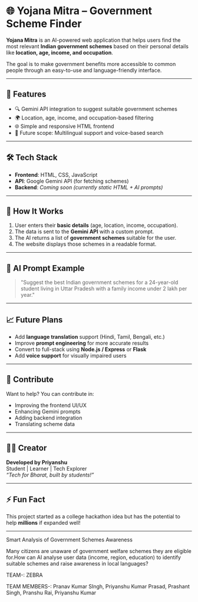 # 🌐 Yojana Mitra – Government Scheme Finder

**Yojana Mitra** is an AI-powered web application that helps users find the most relevant **Indian government schemes** based on their personal details like **location, age, income, and occupation**.

The goal is to make government benefits more accessible to common people through an easy-to-use and language-friendly interface.

---

## 🚀 Features

- 🔍 Gemini API integration to suggest suitable government schemes
- 🌍 Location, age, income, and occupation-based filtering
- 🌐 Simple and responsive HTML frontend
- 🌱 Future scope: Multilingual support and voice-based search

---

## 🛠️ Tech Stack

- **Frontend**: HTML, CSS, JavaScript
- **API**: Google Gemini API (for fetching schemes)
- **Backend**: *Coming soon (currently static HTML + AI prompts)*

---

## 📌 How It Works

1. User enters their **basic details** (age, location, income, occupation).
2. The data is sent to the **Gemini API** with a custom prompt.
3. The AI returns a list of **government schemes** suitable for the user.
4. The website displays those schemes in a readable format.

---

## 🧠 AI Prompt Example

> "Suggest the best Indian government schemes for a 24-year-old student living in Uttar Pradesh with a family income under 2 lakh per year."

---

## 📈 Future Plans

- Add **language translation** support (Hindi, Tamil, Bengali, etc.)
- Improve **prompt engineering** for more accurate results
- Convert to full-stack using **Node.js / Express** or **Flask**
- Add **voice support** for visually impaired users

---

## 🤝 Contribute

Want to help? You can contribute in:
- Improving the frontend UI/UX
- Enhancing Gemini prompts
- Adding backend integration
- Translating scheme data

---

## 🙋‍♂️ Creator

**Developed by Priyanshu**  
Student | Learner | Tech Explorer  
_“Tech for Bharat, built by students!”_

---

## ⚡ Fun Fact

This project started as a college hackathon idea but has the potential to help **millions** if expanded well!

---

Smart Analysis of Government Schemes Awareness  

Many citizens are unaware of government welfare schemes they are eligible for.How can AI analyse user data (income, region, education) to identify suitable schemes and raise awareness in local languages? 

TEAM-: ZEBRA

TEAM MEMBERS-:
Pranav Kumar SIngh,
Priyanshu Kumar Prasad,
Prashant Singh,
Pranshu Rai,
Priyanshu Kumar
